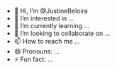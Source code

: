 - 👋 Hi, I’m @JustineBeloira
- 👀 I’m interested in ...
- 🌱 I’m currently learning ...
- 💞️ I’m looking to collaborate on ...
- 📫 How to reach me ...
- 😄 Pronouns: ...
- ⚡ Fun fact: ...

<!---
JustineBeloira/JustineBeloira is a ✨ special ✨ repository because its `README.md` (this file) appears on your GitHub profile.
You can click the Preview link to take a look at your changes.
--->
